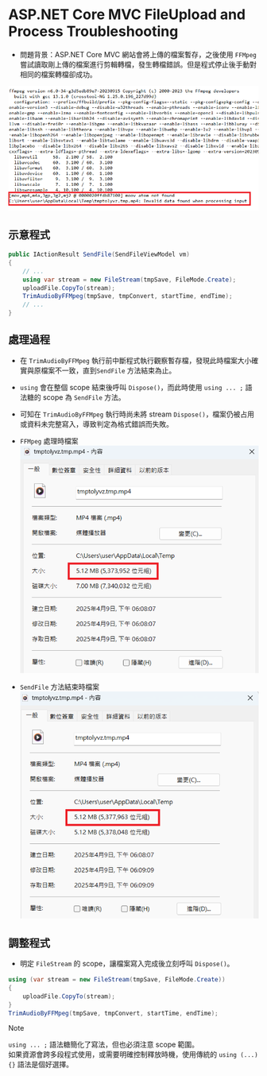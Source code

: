 # ASP.NET Core MVC FileUpload and Process Troubleshooting

- 問題背景：ASP.NET Core MVC 網站會將上傳的檔案暫存，之後使用 `FFMpeg` 嘗試讀取剛上傳的檔案進行剪輯轉檔，發生轉檔錯誤。但是程式停止後手動對相同的檔案轉檔卻成功。

![](01.png)

## 示意程式

```csharp
public IActionResult SendFile(SendFileViewModel vm)
{
    // ...
    using var stream = new FileStream(tmpSave, FileMode.Create);
    uploadFile.CopyTo(stream);
    TrimAudioByFFMpeg(tmpSave, tmpConvert, startTime, endTime);
    // ...
}
```

## 處理過程

- 在 `TrimAudioByFFMpeg` 執行前中斷程式執行觀察暫存檔，發現此時檔案大小確實與原檔案不一致，直到`SendFile` 方法結束為止。
- `using` 會在整個 scope 結束後呼叫 `Dispose()`，而此時使用 `using ... ;` 語法糖的 scope 為 `SendFile` 方法。
- 可知在 `TrimAudioByFFMpeg` 執行時尚未將 stream `Dispose()`，檔案仍被占用或資料未完整寫入，導致判定為格式錯誤而失敗。

- `FFMpeg` 處理時檔案  
![](02.png)

- `SendFile` 方法結束時檔案  
![](03.png)

## 調整程式

- 明定 `FileStream` 的 scope，讓檔案寫入完成後立刻呼叫 `Dispose()`。

```csharp
using (var stream = new FileStream(tmpSave, FileMode.Create))
{
    uploadFile.CopyTo(stream);
}
TrimAudioByFFMpeg(tmpSave, tmpConvert, startTime, endTime);
```

> [!NOTE]
> `using ... ;` 語法糖簡化了寫法，但也必須注意 scope 範圍。  
> 如果資源會跨多段程式使用，或需要明確控制釋放時機，使用傳統的 `using (...) {}` 語法是個好選擇。
